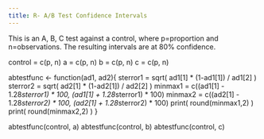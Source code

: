 ```yaml
---
title: R- A/B Test Confidence Intervals
---
```


This is an A, B, C test against a control, where p=proportion and n=observations. The resulting intervals are at 80% confidence.

control = c(p, n) 
a = c(p, n) 
b = c(p, n) 
c = c(p, n) 

abtestfunc <- function(ad1, ad2){
      sterror1 = sqrt( ad1[1] * (1-ad1[1]) / ad1[2] )
      sterror2 = sqrt( ad2[1] * (1-ad2[1]) / ad2[2] )
      minmax1 = c((ad1[1] - 1.28*sterror1) * 100, (ad1[1] + 1.28*sterror1) * 100)
      minmax2 = c((ad2[1] - 1.28*sterror2) * 100, (ad2[1] + 1.28*sterror2) * 100)
      print( round(minmax1,2) )
      print( round(minmax2,2) )
}

abtestfunc(control, a)
abtestfunc(control, b)
abtestfunc(control, c)